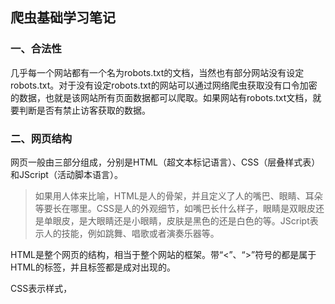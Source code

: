 ## 爬虫基础学习笔记

### 一、合法性

几乎每一个网站都有一个名为robots.txt的文档，当然也有部分网站没有设定robots.txt。对于没有设定robots.txt的网站可以通过网络爬虫获取没有口令加密的数据，也就是该网站所有页面数据都可以爬取。如果网站有robots.txt文档，就要判断是否有禁止访客获取的数据。

### 二、网页结构

网页一般由三部分组成，分别是HTML（超文本标记语言）、CSS（层叠样式表）和JScript（活动脚本语言）。

> 如果用人体来比喻，HTML是人的骨架，并且定义了人的嘴巴、眼睛、耳朵等要长在哪里。CSS是人的外观细节，如嘴巴长什么样子，眼睛是双眼皮还是单眼皮，是大眼睛还是小眼睛，皮肤是黑色的还是白色的等。JScript表示人的技能，例如跳舞、唱歌或者演奏乐器等。

HTML是整个网页的结构，相当于整个网站的框架。带“<”、“>”符号的都是属于HTML的标签，并且标签都是成对出现的。

CSS表示样式，<style type="text/css"> 表示下面引用一个CSS，在CSS中定义了外观。

JScript表示功能。交互的内容和各种特效都在JScript中，JScript描述了网站中的各种功能。

### 三、使用requests库

#### 1.爬虫的基本原理

##### （1）网页请求的过程

###### ● Request（请求）

一个展示在用户面前的网页都必须经过这一步，也就是向服务器发送访问请求。

###### ● Response（响应）

服务器在接收到用户的请求后，会验证请求的有效性，然后向用户（客户端）发送响应的内容，客户端接收服务器响应的内容，将内容展示出来，就是我们所熟悉的网页请求。

##### （2）网页请求的方式

GET：最常见的方式，一般用于获取或者查询资源信息，也是大多数网站使用的方式，响应速度快。

POST：相比GET方式，多了以表单形式上传参数的功能，因此除查询信息外，还可以修改信息。

所以，在写爬虫前要先确定向谁发送请求，用什么方式发送。

#### 2.使用GET方式抓取数据

```
import requests  # 导入requests包

url = 'http://www.cntour.cn/'
strhtml = requests.get(url)  # GET方式，获取网页数据
print(strhtml.text)
```

这个时候strhtml是一个URL对象，它代表整个网页，但此时只需要网页中的源码，下面的语句表示网页源码。

```
      strhtml.text
```

#### 3.使用POST方式抓取数据

POST的请求获取数据的方式不同于GET, POST请求数据必须构建请求头才可以。Form Data中的请求参数如图所示，将其复制并构建一个新字典（ From_Date）。

![image-20200412123050297](E:\Github socures\Learning_notes\image-20200412123050297.png)

利用有道翻译的接口（*http://fanyi.youdao.com/translate*）实现代码如下：

```
import requests  # 导入requests包
import json


def get_translate_date(word=None):
    url = 'http://fanyi.youdao.com/translate'
    From_Date = {'i': word, 'from': 'AUTO', 'to': 'AUTO', 'smartresult': 'dict', 'client': 'fanyideskweb',
                 'salt': '15866624635359', 'sign': '3e28161eb22465135ec5c5deb74077e6', 'ts': '1586662463535',
                 'bv': 'f52186f8c76a0fbf1baf7e6da04928ea', 'doctype': 'json', 'version': '2.1',
                 'keyfrom': 'fanyi.web', 'action': 'FY_BY_CLICKBUTTION'}

    # 将字符串格式的数据转换成JSON格式数据，并根据数据结构，提取数据，并将翻译结果打印出来,详细代码如下：
    # 请求表单数据
    response = requests.post(url, data=From_Date)
    # 将JSON格式字符串转字典
    content = json.loads(response.text)
    # 打印翻译后的数据
    print(content['translateResult'][0][0]['tgt'])


if __name__ == '__main__':
    get_translate_date('我爱数据')

```

运行之后：

```
I love the data
```

### 四、使用Beautiful Soup解析网页

> Beautiful Soup是python的一个库，其最主要的功能是从网页中抓取数据。Beautiful Soup目前已经被移植到bs4库中，也就是说在导入Beautiful Soup时需要先安装bs4库。安装好bs4库以后，还需安装lxml库。如果我们不安装lxml库，就会使用Python默认的解析器。尽管Beautiful Soup既支持Python标准库中的HTML解析器又支持一些第三方解析器，但是lxml库具有功能更加强大、速度更快的特点，因此推荐安装lxml库。

安装Python第三方库后，输入下面的代码，即可开启Beautiful Soup之旅。

首先，HTML文档将被转换成Unicode编码格式，然后Beautiful Soup选择最合适的解析器来解析这段文档，此处指定lxml解析器进行解析。解析后便将复杂的HTML文档转换成树形结构，并且每个节点都是Python对象。这里将解析后的文档存储到新建的变量soup中，代码如下：

```
soup = BeautifulSoup(strhtml.text, 'lxml') 
```

接下来用select（选择器）定位数据，定位数据时需要使用浏览器的开发者模式，将鼠标光标停留在对应的数据位置并右击，然后在快捷菜单中选择“检查”命令。随后在浏览器右侧会弹出开发者界面，右侧高亮的代码对应着左侧高亮的数据文本。右击右侧高亮数据，在弹出的快捷菜单中选择“Copy”→“Copy Selector”命令，便可以自动复制路径。如下图所示：

![image-20200412142316694](E:\Github socures\Learning_notes\image-20200412142316694.png)

将路径粘贴在文档中，代码如下：

```
#main > div > div.mtop.firstMod.clearfix > div.centerBox > ul.newsList > li:nth-child(1) > a
```

由于这条路径是选中的第一条的路径，而我们需要获取所有的头条新闻，因此将li:nth-child(1)中冒号（包含冒号）后面的部分删掉，使用soup.select引用这个路径，代码如下：

```
data = soup.select('#main > div > div.mtop.firstMod.clearfix > div.centerBox > ul.newsList > a') 
```

### 五、清洗和组织数据

至此，获得了一段目标的HTML代码，但还没有把数据提取出来，接下来在PyCharm中输入以下代码：

```
for item in data:  # soup匹配到的有多个数据，用for循环取出
    result = {
        'title': item.get_text(),
        'link': item.get('href')
    }
    print(result)
```

代码运行结果如下：

```
{'title': '政策加码提振市场 生活消费加速回暖', 'link': 'http://www.cntour.cn/news/13800/'}
{'title': '国家23部门联合发文促文旅消费', 'link': 'http://www.cntour.cn/news/13795/'}
{'title': '景区“重启”，准备好了吗', 'link': 'http://www.cntour.cn/news/13791/'}
{'title': '美丽中国建设有了评估体系', 'link': 'http://www.cntour.cn/news/13789/'}
{'title': '[文创行业线上发力]', 'link': 'http://www.cntour.cn/news/13802/'}
{'title': '[“无接触商业”加速到来]', 'link': 'http://www.cntour.cn/news/13792/'}
{'title': '[主动迎接旅游转型]', 'link': 'http://www.cntour.cn/news/13790/'}
{'title': '[文旅魅力 “云”端绽放]', 'link': 'http://www.cntour.cn/news/13779/'}
{'title': '[景点开放要安全有序]', 'link': 'http://www.cntour.cn/news/13768/'}
{'title': '[图解：10年旅游让生活更]', 'link': 'http://www.cntour.cn/news/13747/'}
{'title': '[发展旅游产业要有大格局]', 'link': 'http://www.cntour.cn/news/12718/'}
{'title': '[科技改变旅游]', 'link': 'http://www.cntour.cn/news/12716/'}
```

首先明确要提取的数据是标题和链接，标题在<a>标签中，提取标签的正文用get_text()方法。链接在<a>标签的href属性中，提取标签中的href属性用get()方法，在括号中指定要提取的属性数据，即get('href')。

每一篇文章的链接中都有一个数字ID。下面用正则表达式提取这个ID。

需要使用的正则符号如下：

`\d`匹配数字

 `+` 匹配前一个字符1次或多次

在Python中调用正则表达式时使用re库，这个库不用安装，可以直接调用，在上述代码中添加以下代码：

```
import re

'ID': re.findall('\d+', item.get('href'))
```

### 六、全部代码：

```
import re
import requests
from bs4 import BeautifulSoup

url = 'http://www.cntour.cn/'
strhtml = requests.get(url)  # GET方式，获取网页数据

# HTML文档将被转换成Unicode编码格式，然后Beautiful Soup选择最合适的解析器来解析这段文档，此处指定lxml解析器进行解析。
# 解析后便将复杂的HTML文档转换成树形结构，并且每个节点都是Python对象。这里将解析后的文档存储到新建的变量soup中，代码如下。
soup = BeautifulSoup(strhtml.text, 'lxml')  # lxml解析网页文档

# 用select（选择器）定位数据，定位数据时需要使用浏览器的开发者模式，将鼠标光标停留在对应的数据位置并右击，然后在快捷菜单中选择“检查”命令
# 随后在浏览器右侧会弹出开发者界面，右侧高亮的代码会对应着左侧高亮的数据文本。右击右侧高亮数据，在弹出的快捷菜单中选择“Copy”→“Copy Selector”命令，便可以自动复制路径。

data = soup.select('#main > div > div.mtop.firstMod.clearfix > div.centerBox > ul.newsList >li > a')  # 获取数据
# print(data)

for item in data:   # soup匹配到的有多个数据，用for循环取出
    result = {
        'title': item.get_text(),
        'link': item.get('href'),
        'ID': re.findall('\d+', item.get('href'))  #使用re库的findall方法，第一个参数表示正则表达式，第二个参数表示要提取的文本。
    }
    print(result)
```

运行结果如下：

```
{'title': '政策加码提振市场 生活消费加速回暖', 'link': 'http://www.cntour.cn/news/13800/', 'ID': ['13800']}
{'title': '国家23部门联合发文促文旅消费', 'link': 'http://www.cntour.cn/news/13795/', 'ID': ['13795']}
{'title': '景区“重启”，准备好了吗', 'link': 'http://www.cntour.cn/news/13791/', 'ID': ['13791']}
{'title': '美丽中国建设有了评估体系', 'link': 'http://www.cntour.cn/news/13789/', 'ID': ['13789']}
{'title': '[文创行业线上发力]', 'link': 'http://www.cntour.cn/news/13802/', 'ID': ['13802']}
{'title': '[“无接触商业”加速到来]', 'link': 'http://www.cntour.cn/news/13792/', 'ID': ['13792']}
{'title': '[主动迎接旅游转型]', 'link': 'http://www.cntour.cn/news/13790/', 'ID': ['13790']}
{'title': '[文旅魅力 “云”端绽放]', 'link': 'http://www.cntour.cn/news/13779/', 'ID': ['13779']}
{'title': '[景点开放要安全有序]', 'link': 'http://www.cntour.cn/news/13768/', 'ID': ['13768']}
{'title': '[图解：10年旅游让生活更]', 'link': 'http://www.cntour.cn/news/13747/', 'ID': ['13747']}
{'title': '[发展旅游产业要有大格局]', 'link': 'http://www.cntour.cn/news/12718/', 'ID': ['12718']}
{'title': '[科技改变旅游]', 'link': 'http://www.cntour.cn/news/12716/', 'ID': ['12716']}
```

### 七、爬虫攻防战

> 爬虫是模拟人的浏览访问行为，进行数据的批量抓取。当抓取的数据量逐渐增大时，会给被访问的服务器造成很大的压力，甚至有可能崩溃。换句话就是说，服务器是不喜欢有人抓取自己的数据的。那么，网站方面就会针对这些爬虫者，采取一些反爬策略。

服务器第一种识别爬虫的方式就是通过检查连接的useragent来识别到底是浏览器访问，还是代码访问的。如果是代码访问的话，访问量增大时，服务器会直接封掉来访IP。

###### 那么应对这种初级的反爬机制，我们应该采取何种举措？

在进行访问时，我们在开发者环境下不仅可以找到URL、Form Data，还可以在Request headers中构造浏览器的请求头，封装自己。服务器识别浏览器访问的方法就是判断keywor是否为Request headers下的User-Agent，如下图所示。

![image-20200412145400158](E:\Github socures\Learning_notes\image-20200412145400158.png)

因此，我们只需要构造这个请求头的参数。创建请求头部信息即可，代码如下：

```
# 构建请求头，伪装成浏览器访问
headers = {'User-Agent': 'Mozilla/5.0 (Windows NT 10.0; Win64; x64) AppleWebKit/537.36 (KHTML, like Gecko) Chrome/81.0.4044.92 Safari/537.36'}
response = requests.get(url, headers=headers)
```

修改User－Agent确实很简单，但是正常人1秒看一个图，而个爬虫1秒可以抓取好多张图，比如1秒抓取上百张图，那么服务器的压力必然会增大。也就是说**，如果在一个IP下批量访问下载图片，这个行为不符合正常人类的行为，肯定要被封IP**。其原理也很简单，就是统计每个IP的访问频率，该频率超过阈值，就会返回一个验证码，如果真的是用户访问的话，用户就会填写，然后继续访问，如果是代码访问的话，就会被封IP。

这个问题的解决方案有两个，第一个就是常用的增设延时，每3秒钟抓取一次，代码如下：

    import time
    time.sleep(3)  # 设置延迟，防止被封IP
我们写爬虫的目的是为了高效批量抓取数据，这里设置3秒钟抓取一次，效率未免太低。其实，还有一个更重要的解决办法，那就是从本质上解决问题。

不管如何访问，服务器的目的就是查出哪些为代码访问，然后封锁IP**。解决办法：为避免被封IP，在数据采集时经常会使用代理。**当然，requests也有相应的proxies属性。

首先，构建自己的代理IP池，将其以字典的形式赋值给proxies，然后传输给requests，代码如下：

```
proxies = {   # 设置IP代理池，将其以字典的形式赋值给proxies，然后传输给requests解决被封IP问题
    "http": "http://10.10.1.10:3128",
    "https": "http://10.10.1.10:1080",
}
response = requests.get(url, proxies=proxies)
```

 

Write by sheen